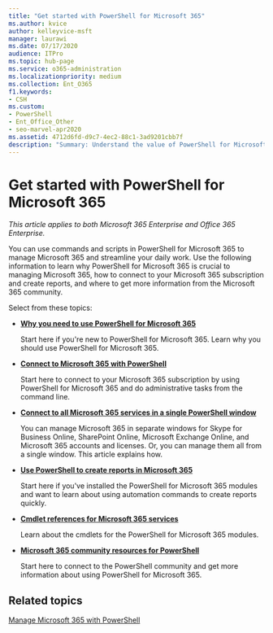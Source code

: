 ```yaml
---
title: "Get started with PowerShell for Microsoft 365"
ms.author: kvice
author: kelleyvice-msft
manager: laurawi
ms.date: 07/17/2020
audience: ITPro
ms.topic: hub-page
ms.service: o365-administration
ms.localizationpriority: medium
ms.collection: Ent_O365
f1.keywords:
- CSH
ms.custom: 
- PowerShell
- Ent_Office_Other
- seo-marvel-apr2020
ms.assetid: 4712d6fd-d9c7-4ec2-88c1-3ad9201cbb7f
description: "Summary: Understand the value of PowerShell for Microsoft 365, how to get connected to your Microsoft 365 tenant, and where to get help."
---
```


# Get started with PowerShell for Microsoft 365

*This article applies to both Microsoft 365 Enterprise and Office 365 Enterprise.*

You can use commands and scripts in PowerShell for Microsoft 365 to manage Microsoft 365 and streamline your daily work. Use the following information to learn why PowerShell for Microsoft 365 is crucial to managing Microsoft 365, how to connect to your Microsoft 365 subscription and create reports, and where to get more information from the Microsoft 365 community.
  
Select from these topics:
  
- [**Why you need to use PowerShell for Microsoft 365**](why-you-need-to-use-microsoft-365-powershell.md)
    
    Start here if you're new to PowerShell for Microsoft 365. Learn why you should use PowerShell for Microsoft 365.
    
- [**Connect to Microsoft 365 with PowerShell**](connect-to-microsoft-365-powershell.md)
    
    Start here to connect to your Microsoft 365 subscription by using PowerShell for Microsoft 365 and do administrative tasks from the command line.
    
- [**Connect to all Microsoft 365 services in a single PowerShell window**](connect-to-all-microsoft-365-services-in-a-single-windows-powershell-window.md)
    
    You can manage Microsoft 365 in separate windows for Skype for Business Online, SharePoint Online, Microsoft Exchange Online, and Microsoft 365 accounts and licenses. Or, you can manage them all from a single window. This article explains how.
    
- [**Use PowerShell to create reports in Microsoft 365**](use-windows-powershell-to-create-reports-in-microsoft-365.md)
    
    Start here if you've installed the PowerShell for Microsoft 365 modules and want to learn about using automation commands to create reports quickly.
    
- [**Cmdlet references for Microsoft 365 services**](cmdlet-references-for-microsoft-365-services.md)
    
    Learn about the cmdlets for the PowerShell for Microsoft 365 modules.
    
- [**Microsoft 365 community resources for PowerShell**](microsoft-365-powershell-community-resources.md)
    
    Start here to connect to the PowerShell community and get more information about using PowerShell for Microsoft 365.
    
## Related topics

[Manage Microsoft 365 with PowerShell](manage-microsoft-365-with-microsoft-365-powershell.md)
